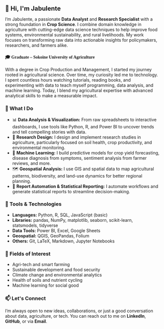 <h1 style="font-size: 20px;">👋 Hi, I'm Jabulente</h1>

<p>
I’m Jabulente, a passionate <strong>Data Analyst</strong> and <strong>Research Specialist</strong> with a strong foundation in <strong>Crop Science</strong>. I combine domain knowledge in agriculture with cutting-edge data science techniques to help improve food systems, environmental sustainability, and rural livelihoods. My work focuses on transforming raw data into actionable insights for policymakers, researchers, and farmers alike.
</p>

<h4  style="font-family: Colonna MT;">🎓 Graduate – Sokoine University of Agriculture</h4>

<p>
With a degree in Crop Production and Management, I started my journey rooted in agricultural science. Over time, my curiosity led me to technology. I spent countless hours watching tutorials, reading books, and experimenting with data to teach myself programming, data analysis, and machine learning. Today, I blend my agricultural expertise with advanced analytical skills to make a measurable impact.
</p>

<h3>💼 What I Do</h3>

<ul>
  <li>📊 <strong>Data Analysis & Visualization:</strong> From raw spreadsheets to interactive dashboards, I use tools like Python, R, and Power BI to uncover trends and tell compelling stories with data.</li>
  <li>🧪 <strong>Research Design:</strong> I design and implement research studies in agriculture, particularly focused on soil health, crop productivity, and environmental monitoring.</li>
  <li>🧠 <strong>Machine Learning:</strong> I build predictive models for crop yield forecasting, disease diagnosis from symptoms, sentiment analysis from farmer reviews, and more.</li>
  <li>🗺️ <strong>Geospatial Analysis:</strong> I use GIS and spatial data to map agricultural patterns, biodiversity, and land-use dynamics for better regional planning.</li>
  <li>📝 <strong>Report Automation & Statistical Reporting:</strong> I automate workflows and generate statistical reports to streamline decision-making.</li>
</ul>

<h3>🚀 Tools & Technologies</h3>

<ul>
  <li><strong>Languages:</strong> Python, R, SQL, JavaScript (basic)</li>
  <li><strong>Libraries:</strong> pandas, NumPy, matplotlib, seaborn, scikit-learn, statsmodels, tidyverse</li>
  <li><strong>Data Tools:</strong> Power BI, Excel, Google Sheets</li>
  <li><strong>Geospatial:</strong> QGIS, GeoPandas, Folium</li>
  <li><strong>Others:</strong> Git, LaTeX, Markdown, Jupyter Notebooks</li>
</ul>

<h3>🌱 Fields of Interest</h3>

<ul>
  <li>Agri-tech and smart farming</li>
  <li>Sustainable development and food security</li>
  <li>Climate change and environmental analytics</li>
  <li>Health of soils and nutrient cycling</li>
  <li>Machine learning for social good</li>
</ul>

<h3>📫 Let's Connect</h3>
<p>
I’m always open to new ideas, collaborations, or just a good conversation about data, agriculture, or tech. You can reach out to me on <strong>LinkedIn</strong>, <strong>GitHub</strong>, or via <strong>Email</strong>.
</p>
